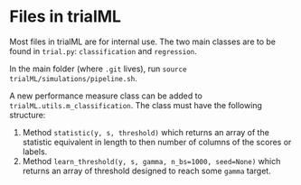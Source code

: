 # Files in trialML

Most files in trialML are for internal use. The two main classes are to be found in `trial.py`: `classification` and `regression`.

In the main folder (where `.git` lives), run `source trialML/simulations/pipeline.sh`.

A new performance measure class can be added to `trialML.utils.m_classification`. The class must have the following structure:

1. Method `statistic(y, s, threshold)` which returns an array of the statistic equivalent in length to then number of columns of the scores or labels.
2. Method `learn_threshold(y, s, gamma, n_bs=1000, seed=None)` which returns an array of threshold designed to reach some `gamma` target.